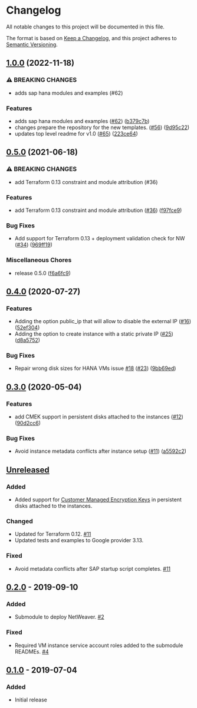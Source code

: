# Changelog

All notable changes to this project will be documented in this file.

The format is based on
[Keep a Changelog](https://keepachangelog.com/en/1.0.0/),
and this project adheres to
[Semantic Versioning](https://semver.org/spec/v2.0.0.html).

## [1.0.0](https://github.com/terraform-google-modules/terraform-google-sap/compare/v0.5.0...v1.0.0) (2022-11-18)


### ⚠ BREAKING CHANGES

* adds sap hana modules and examples (#62)

### Features

* adds sap hana modules and examples ([#62](https://github.com/terraform-google-modules/terraform-google-sap/issues/62)) ([b379c7b](https://github.com/terraform-google-modules/terraform-google-sap/commit/b379c7bd3a244af52539972af2813aefc41338e6))
* changes prepare the repository for the new templates. ([#56](https://github.com/terraform-google-modules/terraform-google-sap/issues/56)) ([9d95c22](https://github.com/terraform-google-modules/terraform-google-sap/commit/9d95c227f61c7f7a0cb6143385c417092bb86cc5))
* updates top level readme for v1.0 ([#65](https://github.com/terraform-google-modules/terraform-google-sap/issues/65)) ([223ce64](https://github.com/terraform-google-modules/terraform-google-sap/commit/223ce64d66a5d8e4ed3fa61285f81d71156ff15b))

## [0.5.0](https://www.github.com/terraform-google-modules/terraform-google-sap/compare/v0.4.0...v0.5.0) (2021-06-18)


### ⚠ BREAKING CHANGES

* add Terraform 0.13 constraint and module attribution (#36)

### Features

* add Terraform 0.13 constraint and module attribution ([#36](https://www.github.com/terraform-google-modules/terraform-google-sap/issues/36)) ([f97fce9](https://www.github.com/terraform-google-modules/terraform-google-sap/commit/f97fce90bb4a4ad608d0a648142f62cbe5eefdb3))


### Bug Fixes

* Add support for Terraform 0.13 + deployment validation check for NW ([#34](https://www.github.com/terraform-google-modules/terraform-google-sap/issues/34)) ([969ff19](https://www.github.com/terraform-google-modules/terraform-google-sap/commit/969ff1942b7b01e0964598de104d55e1f9206084))


### Miscellaneous Chores

* release 0.5.0 ([f6a6fc9](https://www.github.com/terraform-google-modules/terraform-google-sap/commit/f6a6fc9d45a7493377badc0df8ac0461655c605f))

## [0.4.0](https://www.github.com/terraform-google-modules/terraform-google-sap/compare/v0.3.0...v0.4.0) (2020-07-27)


### Features

* Adding the option public_ip that will allow to disable the external IP ([#16](https://www.github.com/terraform-google-modules/terraform-google-sap/issues/16)) ([52ef304](https://www.github.com/terraform-google-modules/terraform-google-sap/commit/52ef304cb583f64fedf13749ecd37467af4ac01d))
* Adding the option to create instance with a static private IP ([#25](https://www.github.com/terraform-google-modules/terraform-google-sap/issues/25)) ([d8a5752](https://www.github.com/terraform-google-modules/terraform-google-sap/commit/d8a57529bab3caa004cb2017c34e077f56b0d344))


### Bug Fixes

* Repair wrong disk sizes for HANA VMs issue [#18](https://www.github.com/terraform-google-modules/terraform-google-sap/issues/18) ([#23](https://www.github.com/terraform-google-modules/terraform-google-sap/issues/23)) ([9bb69ed](https://www.github.com/terraform-google-modules/terraform-google-sap/commit/9bb69ed3abaafbc069eb18ad0382d9975e499a21))

## [0.3.0](https://www.github.com/terraform-google-modules/terraform-google-sap/compare/v0.2.0...v0.3.0) (2020-05-04)


### Features

* add CMEK support in persistent disks attached to the instances ([#12](https://www.github.com/terraform-google-modules/terraform-google-sap/issues/12)) ([90d2cc6](https://www.github.com/terraform-google-modules/terraform-google-sap/commit/90d2cc644d43c876ddc8a07e3826c6edf7cc816b))


### Bug Fixes

* Avoid instance metadata conflicts after instance setup ([#11](https://www.github.com/terraform-google-modules/terraform-google-sap/issues/11)) ([a5592c2](https://www.github.com/terraform-google-modules/terraform-google-sap/commit/a5592c2f9d56181f3c60df1fd9d138440e7c542a))

## [Unreleased]

### Added

- Added support for [Customer Managed Encryption Keys](https://cloud.google.com/compute/docs/disks/customer-managed-encryption) in persistent disks attached to the instances.

### Changed

- Updated for Terraform 0.12. [#11]
- Updated tests and examples to Google provider 3.13.

### Fixed

- Avoid metadata conflicts after SAP startup script completes. [#11]

## [0.2.0] - 2019-09-10

### Added

- Submodule to deploy NetWeaver. [#2]

### Fixed

- Required VM instance service account roles added to the submodule READMEs. [#4]

## [0.1.0] - 2019-07-04

### Added

- Initial release

[Unreleased]: https://github.com/terraform-google-modules/terraform-google-sap/compare/v0.2.0...HEAD
[0.2.0]: https://github.com/terraform-google-modules/terraform-google-sap/compare/v0.1.0...v0.2.0
[0.1.0]: https://github.com/terraform-google-modules/terraform-google-sap/releases/tag/v0.1.0
[#2]: https://github.com/terraform-google-modules/terraform-google-sap/pull/2
[#4]: https://github.com/terraform-google-modules/terraform-google-sap/issues/4
[#11]: https://github.com/terraform-google-modules/terraform-google-sap/pull/11

